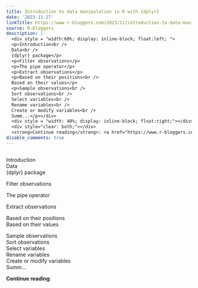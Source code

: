 ```yaml
---
title: Introduction to data manipulation in R with {dplyr}
date: '2023-11-27'
linkTitle: https://www.r-bloggers.com/2023/11/introduction-to-data-manipulation-in-r-with-dplyr/
source: R-bloggers
description: |-
  <div style = "width:60%; display: inline-block; float:left; ">
  <p>Introduction<br />
  Data<br />
  {dplyr} package</p>
  <p>Filter observations</p>
  <p>The pipe operator</p>
  <p>Extract observations</p>
  <p>Based on their positions<br />
  Based on their values</p>
  <p>Sample observations<br />
  Sort observations<br />
  Select variables<br />
  Rename variables<br />
  Create or modify variables<br />
  Summ...</p></div>
  <div style = "width: 40%; display: inline-block; float:right;"></div>
  <div style="clear: both;"></div>
  <strong>Continue reading</strong>: <a href="https://www.r-bloggers.com/2023/11/introduction-to-data-manipu ...
disable_comments: true
---
```

<div style = "width:60%; display: inline-block; float:left; ">
<p>Introduction<br />
Data<br />
{dplyr} package</p>
<p>Filter observations</p>
<p>The pipe operator</p>
<p>Extract observations</p>
<p>Based on their positions<br />
Based on their values</p>
<p>Sample observations<br />
Sort observations<br />
Select variables<br />
Rename variables<br />
Create or modify variables<br />
Summ...</p></div>
<div style = "width: 40%; display: inline-block; float:right;"></div>
<div style="clear: both;"></div>
<strong>Continue reading</strong>: <a href="https://www.r-bloggers.com/2023/11/introduction-to-data-manipu ...